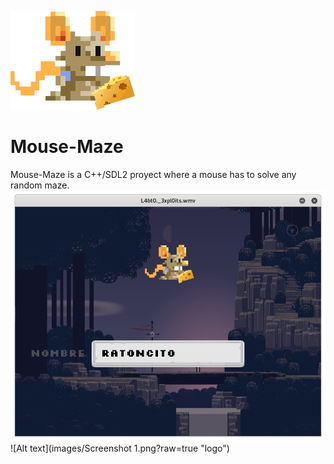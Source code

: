 ![Alt text](UI/logo.png?raw=true "logo")
# Mouse-Maze
Mouse-Maze is a C++/SDL2 proyect where a mouse has to solve any random maze.
![Alt text](images/login.png?raw=true "logo")
![Alt text](images/Screenshot 1.png?raw=true "logo")
